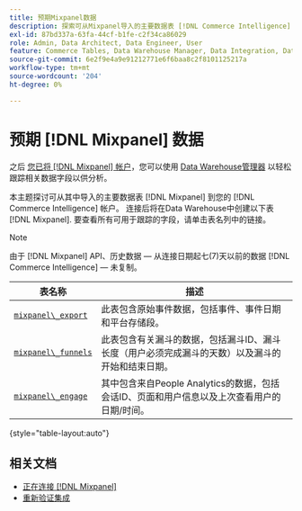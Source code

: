 ```yaml
---
title: 预期Mixpanel数据
description: 探索可从Mixpanel导入的主要数据表 [!DNL Commerce Intelligence] 帐户。
exl-id: 87bd337a-63fa-44cf-b1fe-c2f34ca86029
role: Admin, Data Architect, Data Engineer, User
feature: Commerce Tables, Data Warehouse Manager, Data Integration, Data Import/Export
source-git-commit: 6e2f9e4a9e91212771e6f6baa8c2f8101125217a
workflow-type: tm+mt
source-wordcount: '204'
ht-degree: 0%

---
```


# 预期 [!DNL Mixpanel] 数据

之后 [您已将 [!DNL Mixpanel] 帐户](../integrations/mixpanel.md)，您可以使用 [Data Warehouse管理器](../../../data-analyst/data-warehouse-mgr/tour-dwm.md) 以轻松跟踪相关数据字段以供分析。

本主题探讨可从其中导入的主要数据表 [!DNL Mixpanel] 到您的 [!DNL Commerce Intelligence] 帐户。 连接后将在Data Warehouse中创建以下表 [!DNL Mixpanel]. 要查看所有可用于跟踪的字段，请单击表名列中的链接。

>[!NOTE]
>
>由于 [!DNL Mixpanel] API、历史数据 — 从连接日期起七(7)天以前的数据 [!DNL Commerce Intelligence]  — 未复制。

| **表名称** | **描述** |
|-----|-----|
| [`mixpanel\_export`](https://developer.mixpanel.com/reference/raw-data-export-api#datafeed) | 此表包含原始事件数据，包括事件、事件日期和平台存储段。 |
| [`mixpanel\_funnels`](https://developer.mixpanel.com/reference/raw-data-export-api#funnels-default) | 此表包含有关漏斗的数据，包括漏斗ID、漏斗长度（用户必须完成漏斗的天数）以及漏斗的开始和结束日期。 |
| [`mixpanel\_engage`](https://developer.mixpanel.com/reference/raw-data-export-api#engage-default) | 其中包含来自People Analytics的数据，包括会话ID、页面和用户信息以及上次查看用户的日期/时间。 |

{style="table-layout:auto"}

## 相关文档

* [正在连接 [!DNL Mixpanel]](../integrations/mixpanel.md)
* [重新验证集成](https://experienceleague.adobe.com/docs/commerce-knowledge-base/kb/how-to/mbi-reauthenticating-integrations.html)
